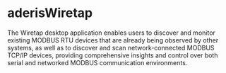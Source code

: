 # aderisWiretap
The Wiretap desktop application enables users to discover and monitor existing MODBUS RTU devices that are already being observed by other systems, as well as to discover and scan network-connected MODBUS TCP/IP devices, providing comprehensive insights and control over both serial and networked MODBUS communication environments.
